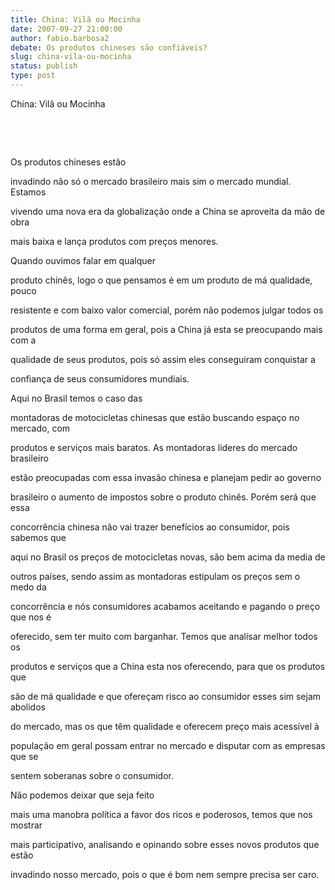 ```yaml
---
title: China: Vilã ou Mocinha
date: 2007-09-27 21:00:00
author: fabio.barbosa2
debate: Os produtos chineses são confiáveis?
slug: china-vila-ou-mocinha
status: publish 
type: post
---
```


  

  

China: Vilã ou Mocinha  

  

   

  

   

  

Os produtos chineses estão  

invadindo não só o mercado brasileiro mais sim o mercado mundial. Estamos  

vivendo uma nova era da globalização onde a China se aproveita da mão de obra  

mais baixa e lança produtos com preços menores.  

  

Quando ouvimos falar em qualquer  

produto chinês, logo o que pensamos é em um produto de má qualidade, pouco  

resistente e com baixo valor comercial, porém não podemos julgar todos os  

produtos de uma forma em geral, pois a China já esta se preocupando mais com a  

qualidade de seus produtos, pois só assim eles conseguiram conquistar a  

confiança de seus consumidores mundiais.  

  

Aqui no Brasil temos o caso das  

montadoras de motocicletas chinesas que estão buscando espaço no mercado, com  

produtos e serviços mais baratos. As montadoras lideres do mercado brasileiro  

estão preocupadas com essa invasão chinesa e planejam pedir ao governo  

brasileiro o aumento de impostos sobre o produto chinês. Porém será que essa  

concorrência chinesa não vai trazer benefícios ao consumidor, pois sabemos que  

aqui no Brasil os preços de motocicletas novas, são bem acima da media de  

outros países, sendo assim as montadoras estipulam os preços sem o medo da  

concorrência e nós consumidores acabamos aceitando e pagando o preço que nos é  

oferecido, sem ter muito com barganhar. Temos que analisar melhor todos os  

produtos e serviços que a China esta nos oferecendo, para que os produtos que  

são de má qualidade e que ofereçam risco ao consumidor esses sim sejam abolidos  

do mercado, mas os que têm qualidade e oferecem preço mais acessível à  

população em geral possam entrar no mercado e disputar com as empresas que se  

sentem soberanas sobre o consumidor.  

  

Não podemos deixar que seja feito  

mais uma manobra política a favor dos ricos e poderosos, temos que nos mostrar  

mais participativo, analisando e opinando sobre esses novos produtos que estão  

invadindo nosso mercado, pois o que é bom nem sempre precisa ser caro.  

  

